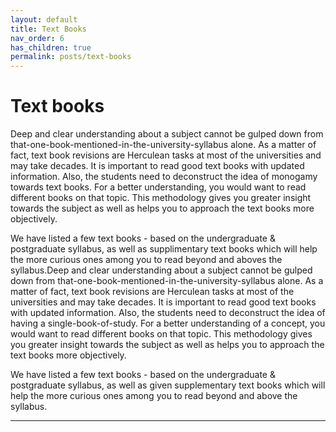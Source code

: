```yaml
---
layout: default
title: Text Books
nav_order: 6
has_children: true
permalink: posts/text-books
---
```

# Text books

Deep and clear understanding about a subject cannot be gulped down from that-one-book-mentioned-in-the-university-syllabus alone. As a matter of fact, text book revisions are Herculean tasks at most of the universities and may take decades. It is important to read good text books with updated information. Also, the students need to deconstruct the idea of monogamy towards text books. For a better understanding, you would want to read different books on that topic. This methodology gives you greater insight towards the subject as well as helps you to approach the text books more objectively.

 We have listed a few text books - based on the undergraduate & postgraduate syllabus, as well as supplimentary text books which will help the more curious ones among you to read beyond and aboves the syllabus.Deep and clear understanding about a subject cannot be gulped down from that-one-book-mentioned-in-the-university-syllabus alone. As a matter of fact, text book revisions are Herculean tasks at most of the universities and may take decades. It is important to read good text books with updated information. Also, the students need to deconstruct the idea of having a single-book-of-study. For a better understanding of a concept, you would want to read different books on that topic. This methodology gives you greater insight towards the subject as well as helps you to approach the text books more objectively.

We have listed a few text books - based on the undergraduate & postgraduate syllabus, as well as given supplementary text books which will help the more curious ones among you to read beyond and above the syllabus.

---
